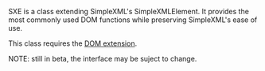 SXE is a class extending SimpleXML's SimpleXMLElement. It provides the most commonly used DOM functions while preserving SimpleXML's ease of use.

This class requires the [DOM extension](http://php.net/manual/ref.dom.php).

NOTE: still in beta, the interface may be suject to change.
